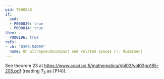 ```yaml
---
uid: T000548
if:
  and:
  - P000039: true
  - P000014: true
then:
  P000196: true
refs:
- zb: "0396.54009"
  name: On ultrapseudocompact and related spaces (T. Nieminen)
---
```


See theorem 23 at https://www.acadsci.fi/mathematica/Vol03/vol03pp185-205.pdf (reading $T_5$ as {P14}).
